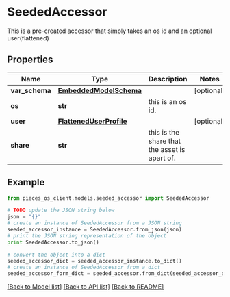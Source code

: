 # SeededAccessor

This is a pre-created accessor that simply takes an os id and an optional user(flattened)

## Properties
Name | Type | Description | Notes
------------ | ------------- | ------------- | -------------
**var_schema** | [**EmbeddedModelSchema**](EmbeddedModelSchema.md) |  | [optional] 
**os** | **str** | this is an os id. | 
**user** | [**FlattenedUserProfile**](FlattenedUserProfile.md) |  | [optional] 
**share** | **str** | this is the share that the asset is apart of. | 

## Example

```python
from pieces_os_client.models.seeded_accessor import SeededAccessor

# TODO update the JSON string below
json = "{}"
# create an instance of SeededAccessor from a JSON string
seeded_accessor_instance = SeededAccessor.from_json(json)
# print the JSON string representation of the object
print SeededAccessor.to_json()

# convert the object into a dict
seeded_accessor_dict = seeded_accessor_instance.to_dict()
# create an instance of SeededAccessor from a dict
seeded_accessor_form_dict = seeded_accessor.from_dict(seeded_accessor_dict)
```
[[Back to Model list]](../README.md#documentation-for-models) [[Back to API list]](../README.md#documentation-for-api-endpoints) [[Back to README]](../README.md)


